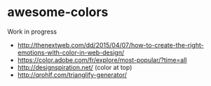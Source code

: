 # awesome-colors

Work in progress

* http://thenextweb.com/dd/2015/04/07/how-to-create-the-right-emotions-with-color-in-web-design/
* https://color.adobe.com/fr/explore/most-popular/?time=all
* http://designspiration.net/ (color at top)
* http://qrohlf.com/trianglify-generator/
